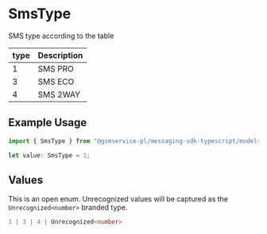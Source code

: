 # SmsType

SMS type according to the table
    
|type|Description|
|----|-----------|
|  1 |  SMS PRO  |
|  3 |  SMS ECO  |
|  4 |  SMS 2WAY |

## Example Usage

```typescript
import { SmsType } from "@gsmservice-pl/messaging-sdk-typescript/models/components";

let value: SmsType = 1;
```

## Values

This is an open enum. Unrecognized values will be captured as the `Unrecognized<number>` branded type.

```typescript
1 | 3 | 4 | Unrecognized<number>
```